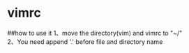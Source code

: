 # vimrc

##how to use it
1、move the directory(vim) and vimrc to "~/"<br>
2、You need append '.' before file and directory name

